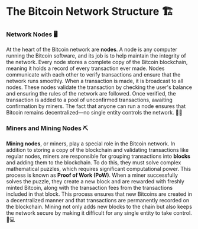 # The Bitcoin Network Structure 🏗️

### Network Nodes 🖥️

At the heart of the Bitcoin network are **nodes**. A node is any computer running the Bitcoin software, and its job is to help maintain the integrity of the network. Every node stores a complete copy of the Bitcoin blockchain, meaning it holds a record of every transaction ever made. Nodes communicate with each other to verify transactions and ensure that the network runs smoothly. When a transaction is made, it is broadcast to all nodes. These nodes validate the transaction by checking the user's balance and ensuring the rules of the network are followed. Once verified, the transaction is added to a pool of unconfirmed transactions, awaiting confirmation by miners. The fact that anyone can run a node ensures that Bitcoin remains decentralized—no single entity controls the network. 🔗📡

### Miners and Mining Nodes ⛏️

**Mining nodes**, or miners, play a special role in the Bitcoin network. In addition to storing a copy of the blockchain and validating transactions like regular nodes, miners are responsible for grouping transactions into **blocks** and adding them to the blockchain. To do this, they must solve complex mathematical puzzles, which requires significant computational power. This process is known as **Proof of Work (PoW)**. When a miner successfully solves the puzzle, they create a new block and are rewarded with freshly minted Bitcoin, along with the transaction fees from the transactions included in that block. This process ensures that new Bitcoins are created in a decentralized manner and that transactions are permanently recorded on the blockchain. Mining not only adds new blocks to the chain but also keeps the network secure by making it difficult for any single entity to take control. 🧮💻